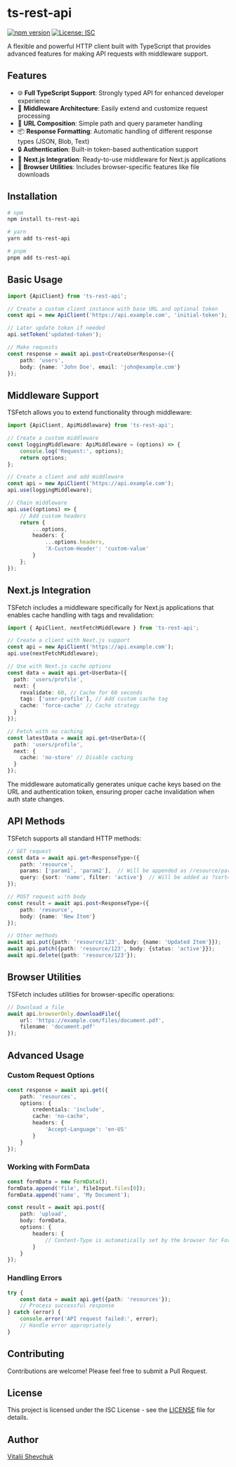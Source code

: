 # ts-rest-api

[![npm version](https://img.shields.io/npm/v/ts-rest-api.svg)](https://www.npmjs.com/package/ts-rest-api)
[![License: ISC](https://img.shields.io/badge/License-ISC-blue.svg)](https://opensource.org/licenses/ISC)

A flexible and powerful HTTP client built with TypeScript that provides advanced features for making API requests with
middleware support.

## Features

- 🌐 **Full TypeScript Support**: Strongly typed API for enhanced developer experience
- 🔄 **Middleware Architecture**: Easily extend and customize request processing
- 🔌 **URL Composition**: Simple path and query parameter handling
- 📦 **Response Formatting**: Automatic handling of different response types (JSON, Blob, Text)
- 🔒 **Authentication**: Built-in token-based authentication support
- 🧩 **Next.js Integration**: Ready-to-use middleware for Next.js applications
- 📱 **Browser Utilities**: Includes browser-specific features like file downloads

## Installation

```bash
# npm
npm install ts-rest-api

# yarn
yarn add ts-rest-api

# pnpm
pnpm add ts-rest-api
```

## Basic Usage

```typescript
import {ApiClient} from 'ts-rest-api';

// Create a custom client instance with base URL and optional token
const api = new ApiClient('https://api.example.com', 'initial-token');

// Later update token if needed
api.setToken('updated-token');

// Make requests
const response = await api.post<CreateUserResponse>({
    path: 'users',
    body: {name: 'John Doe', email: 'john@example.com'}
});
```

## Middleware Support

TSFetch allows you to extend functionality through middleware:

```typescript
import {ApiClient, ApiMiddleware} from 'ts-rest-api';

// Create a custom middleware
const loggingMiddleware: ApiMiddleware = (options) => {
    console.log('Request:', options);
    return options;
};

// Create a client and add middleware
const api = new ApiClient('https://api.example.com');
api.use(loggingMiddleware);

// Chain middleware
api.use((options) => {
    // Add custom headers
    return {
        ...options,
        headers: {
            ...options.headers,
            'X-Custom-Header': 'custom-value'
        }
    };
});
```

## Next.js Integration

TSFetch includes a middleware specifically for Next.js applications that enables cache handling with tags and revalidation:

```typescript
import { ApiClient, nextFetchMiddleware } from 'ts-rest-api';

// Create a client with Next.js support
const api = new ApiClient('https://api.example.com');
api.use(nextFetchMiddleware);

// Use with Next.js cache options
const data = await api.get<UserData>({
  path: 'users/profile',
  next: {
    revalidate: 60, // Cache for 60 seconds
    tags: ['user-profile'], // Add custom cache tag
    cache: 'force-cache' // Cache strategy
  }
});

// Fetch with no caching
const latestData = await api.get<UserData>({
  path: 'users/profile',
  next: {
    cache: 'no-store' // Disable caching
  }
});
```

The middleware automatically generates unique cache keys based on the URL and authentication token, ensuring proper cache invalidation when auth state changes.

## API Methods

TSFetch supports all standard HTTP methods:

```typescript
// GET request
const data = await api.get<ResponseType>({
    path: 'resource',
    params: ['param1', 'param2'],  // Will be appended as /resource/param1/param2
    query: {sort: 'name', filter: 'active'}  // Will be added as ?sort=name&filter=active
});

// POST request with body
const result = await api.post<ResponseType>({
    path: 'resource',
    body: {name: 'New Item'}
});

// Other methods
await api.put({path: 'resource/123', body: {name: 'Updated Item'}});
await api.patch({path: 'resource/123', body: {status: 'active'}});
await api.delete({path: 'resource/123'});
```

## Browser Utilities

TSFetch includes utilities for browser-specific operations:

```typescript
// Download a file
await api.browserOnly.downloadFile({
    url: 'https://example.com/files/document.pdf',
    filename: 'document.pdf'
});
```

## Advanced Usage

### Custom Request Options

```typescript
const response = await api.get({
    path: 'resources',
    options: {
        credentials: 'include',
        cache: 'no-cache',
        headers: {
            'Accept-Language': 'en-US'
        }
    }
});
```

### Working with FormData

```typescript
const formData = new FormData();
formData.append('file', fileInput.files[0]);
formData.append('name', 'My Document');

const result = await api.post({
    path: 'upload',
    body: formData,
    options: {
        headers: {
            // Content-Type is automatically set by the browser for FormData
        }
    }
});
```

### Handling Errors

```typescript
try {
    const data = await api.get({path: 'resources'});
    // Process successful response
} catch (error) {
    console.error('API request failed:', error);
    // Handle error appropriately
}
```

## Contributing

Contributions are welcome! Please feel free to submit a Pull Request.

## License

This project is licensed under the ISC License - see the [LICENSE](LICENSE) file for details.

## Author

[Vitalii Shevchuk](https://github.com/vitaliishevchuk)

